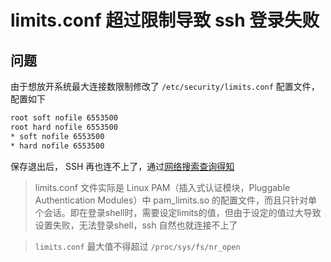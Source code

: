 # limits.conf 超过限制导致 ssh 登录失败


## 问题

由于想放开系统最大连接数限制修改了 `/etc/security/limits.conf` 配置文件，配置如下

```bash
root soft nofile 6553500
root hard nofile 6553500
* soft nofile 6553500
* hard nofile 6553500
```

保存退出后， SSH 再也连不上了，通过[网络搜索查询得知](https://blog.csdn.net/my_miuye/article/details/119121330)

> limits.conf 文件实际是 Linux PAM（插入式认证模块，Pluggable Authentication Modules）中 pam_limits.so 的配置文件，而且只针对单个会话。即在登录shell时，需要设定limits的值，但由于设定的值过大导致设置失败，无法登录shell，ssh 自然也就连接不上了

> `limits.conf` 最大值不得超过 `/proc/sys/fs/nr_open`
